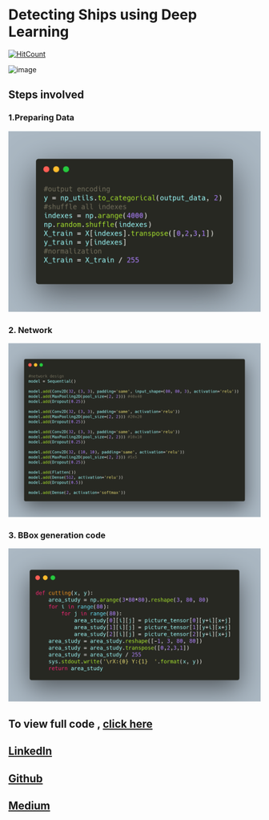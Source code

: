 # Detecting Ships using Deep Learning
[![HitCount](http://hits.dwyl.io/ucalyptus/Detecting-Ships.svg)](http://hits.dwyl.io/ucalyptus/Detecting-Ships)

![image](https://cdn-images-1.medium.com/max/1000/1*DcO07U2GAS_AkWQXCzXdQA.png)


## Steps involved
### 1.Preparing Data

![alt](ship1.png)

### 2. Network

![s](ship2.png)

### 3. BBox generation code

![sh](ship3.png)

## To view full code , [click here](https://nbviewer.jupyter.org/github/ucalyptus/Detecting-Ships/blob/master/detecting-ships.ipynb)

## [LinkedIn](https://linkedin.com/in/sayantan-das-95b50a125/)
## [Github](https://github.com/ucalyptus)
## [Medium](https://medium.com/@sayantandas30011998)
